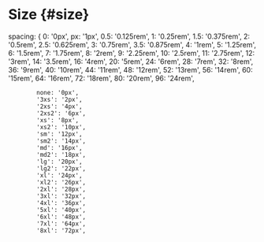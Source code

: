 # Size {#size}

spacing: {
0: '0px',
px: '1px',
0.5: '0.125rem',
1: '0.25rem',
1.5: '0.375rem',
2: '0.5rem',
2.5: '0.625rem',
3: '0.75rem',
3.5: '0.875rem',
4: '1rem',
5: '1.25rem',
6: '1.5rem',
7: '1.75rem',
8: '2rem',
9: '2.25rem',
10: '2.5rem',
11: '2.75rem',
12: '3rem',
14: '3.5rem',
16: '4rem',
20: '5rem',
24: '6rem',
28: '7rem',
32: '8rem',
36: '9rem',
40: '10rem',
44: '11rem',
48: '12rem',
52: '13rem',
56: '14rem',
60: '15rem',
64: '16rem',
72: '18rem',
80: '20rem',
96: '24rem',

			none: '0px',
			'3xs': '2px',
			'2xs': '4px',
			'2xs2': '6px',
			'xs': '8px',
			'xs2': '10px',
			'sm': '12px',
			'sm2': '14px',
			'md': '16px',
			'md2': '18px',
			'lg': '20px',
			'lg2': '22px',
			'xl': '24px',
			'xl2': '26px',
			'2xl': '28px',
			'3xl': '32px',
			'4xl': '36px',
			'5xl': '40px',
			'6xl': '48px',
			'7xl': '64px',
			'8xl': '72px',